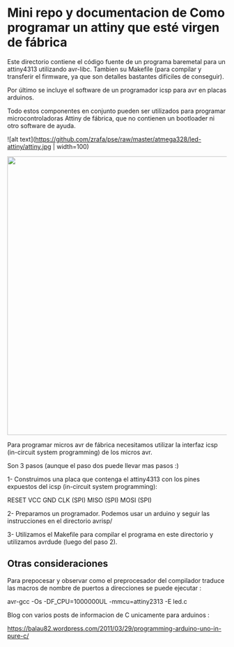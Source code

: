 Mini repo y documentacion de Como programar un attiny que esté virgen de fábrica
================================================================================

Este directorio contiene el código fuente de un programa baremetal para un 
attiny4313 utilizando avr-libc. Tambien su Makefile (para compilar y 
transferir el firmware, ya que son detalles bastantes difíciles de conseguir).

Por último se incluye el software de un programador icsp para avr en placas
arduinos.

Todo estos componentes en conjunto pueden ser utilizados para programar 
microcontroladoras Attiny de fábrica, que no contienen un bootloader 
ni otro software de ayuda.

![alt text](https://github.com/zrafa/pse/raw/master/atmega328/led-attiny/attiny.jpg  | width=100)

<img src="https://github.com/zrafa/pse/raw/master/atmega328/led-attiny/attiny.jpg" width="640">

Para programar micros avr de fábrica necesitamos utilizar la interfaz 
icsp (in-circuit system programming) de los micros avr.

Son 3 pasos (aunque el paso dos puede llevar mas pasos :)


1- Construimos una placa que contenga el attiny4313 con los pines expuestos 
del icsp (in-circuit system programming):

RESET
VCC
GND
CLK (SPI)
MISO (SPI)
MOSI (SPI)


2- Preparamos un programador. Podemos usar un arduino y seguir las 
instrucciones en el directorio avrisp/

3- Utilizamos el Makefile para compilar el programa en este directorio y 
utilizamos avrdude (luego del paso 2).





Otras consideraciones
---------------------


Para prepocesar y observar como el preprocesador del compilador traduce las macros 
de nombre de puertos a direcciones se puede ejecutar :

 avr-gcc -Os -DF_CPU=1000000UL -mmcu=attiny2313 -E led.c




Blog con varios posts de informacion de C unicamente para arduinos :

https://balau82.wordpress.com/2011/03/29/programming-arduino-uno-in-pure-c/


